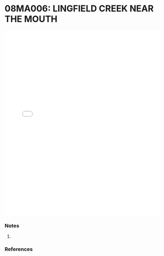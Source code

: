 # 08MA006: LINGFIELD CREEK NEAR THE MOUTH

<iframe src="/distribution_estimation/_static/stations/08MA006_fdc.html" width="100%" height="600" frameborder="0"></iframe>

### Notes
1. 

### References

